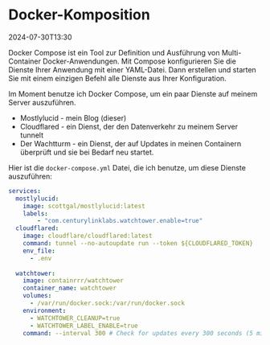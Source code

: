 # Docker-Komposition

<datetime class="hidden">2024-07-30T13:30</datetime>

<!--category-- Docker -->
Docker Compose ist ein Tool zur Definition und Ausführung von Multi-Container Docker-Anwendungen. Mit Compose konfigurieren Sie die Dienste Ihrer Anwendung mit einer YAML-Datei. Dann erstellen und starten Sie mit einem einzigen Befehl alle Dienste aus Ihrer Konfiguration.

Im Moment benutze ich Docker Compose, um ein paar Dienste auf meinem Server auszuführen.

- Mostlylucid - mein Blog (dieser)
- Cloudflared - ein Dienst, der den Datenverkehr zu meinem Server tunnelt
- Der Wachtturm - ein Dienst, der auf Updates in meinen Containern überprüft und sie bei Bedarf neu startet.

Hier ist die `docker-compose.yml` Datei, die ich benutze, um diese Dienste auszuführen:

```yaml
services:
  mostlylucid:
    image: scottgal/mostlylucid:latest
    labels:
        - "com.centurylinklabs.watchtower.enable=true"
  cloudflared:
    image: cloudflare/cloudflared:latest
    command: tunnel --no-autoupdate run --token ${CLOUDFLARED_TOKEN}
    env_file:
      - .env
        
  watchtower:
    image: containrrr/watchtower
    container_name: watchtower
    volumes:
      - /var/run/docker.sock:/var/run/docker.sock
    environment:
      - WATCHTOWER_CLEANUP=true
      - WATCHTOWER_LABEL_ENABLE=true
    command: --interval 300 # Check for updates every 300 seconds (5 minutes)
```